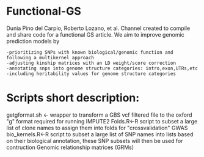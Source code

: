 # Functional-GS
Dunia Pino del Carpio, Roberto Lozano, et al.
Channel created to compile and share code for a functional GS article.
	We aim to improve genomic prediction models by
	
	-prioritizing SNPs with known biological/genomic function and following a multikernel approach
	-adjusting kinship matrices with an LD weight/score correction
	-annotating snps into genome structure categories: intro,exon,UTRs,etc	
	-including heritability values for genome structure categories



# Scripts short description:

getgformat.sh <- wrapper to transform a GBS vcf filtered file to the oxford "g" format required for running IMPUTE2
Folds.R<-R script to subset a large list of clone names to assign them into folds for "crossvalidation" GWAS
bio_kernels.R<-R script to subset a large list of SNP names into lists based on their biological annotation, these SNP subsets will then be used for contruction Genomic relationship matrices (GRMs) 
